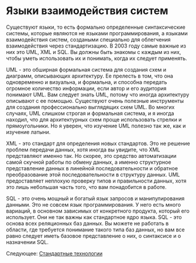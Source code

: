 # Языки взаимодействия систем
[//]: # (Version:1.0.0)
Существуют языки, то есть формально определенные синтаксические системы, которые являются не языками программирования, а языками взаимодействия систем, создаными специально для облегчения взаимодействия через стандартизацию. В 2003 году самые важные из них это UML, XML и SQL. Вы должны быть знакомы с каждым из них, чтобы уметь использовать их и понимать, когда их следует применять.

UML - это обширная формальная система для создания схем и диаграмм, описывающих архитектуру. Ее прелесть в том, что она одновременно и визуальна, и формальна, и способна передать огромное количество информации, если автор и его аудитория понимают UML. Вам следует знать UML, потому что иногда архитектуру описывают с ее помощью. Существуют очень полезные инструменты для создания профессионально выглядящих схем UML. Во многих случаях, UML слишком строгая и формальная система, и я иногда находил, что для архитектурных схем проще использовать стрелки и прямоугольники. Но я уверен, что изучение UML полезно так же, как и изучение латыни.

XML - это стандарт для определения новых стандартов. Это не решение проблем передачи данных, хотя иногда вы увидите, что XML представляют именно так. Но скорее, это средство автоматизации самой скучной работы по обмену данных, а именно структурное представление данных в линейной последовательности и обратное преобразование этой последовательности в структуру данных. UML предоставляет неплохую проверку типов и правильности данных, хотя это лишь небольшая часть того, что вам понадобится в работе.

SQL - это очень мощный и богатый язык запросов и манипулирования данными. Это не совсем язык программирования. У него есть много вариаций, в основном зависимых от конкретного продукта, который его использует. Они не так важны как стандартное ядро языка. SQL - это основа всех реляционных баз данных. Вы можете не работать в области, где требуется понимание такого типа баз данных, но вам все равно следует иметь базовое представление о них, о синтаксисе и о назначении SQL.

Следующее: [Стандартные технологии](10-Heavy-Tools.md)

